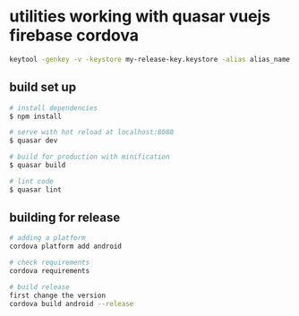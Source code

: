 # utilities working with quasar vuejs firebase cordova

```bash
keytool -genkey -v -keystore my-release-key.keystore -alias alias_name -keyalg RSA -keysize 2048 -validity 10000
```
## build set up
```bash
# install dependencies
$ npm install

# serve with hot reload at localhost:8080
$ quasar dev

# build for production with minification
$ quasar build

# lint code
$ quasar lint
```

## building for release
```bash
# adding a platform
cordova platform add android

# check requirements
cordova requirements

# build release
first change the version
cordova build android --release
```